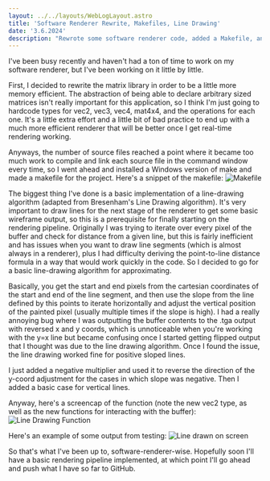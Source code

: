 ```yaml
---
layout: ../../layouts/WebLogLayout.astro
title: 'Software Renderer Rewrite, Makefiles, Line Drawing'
date: '3.6.2024'
description: "Rewrote some software renderer code, added a Makefile, and implemented a line-drawing algorithm."
---
```

I've been busy recently and haven't had a ton of time to work on my software renderer, but I've been working on it little by little.

First, I decided to rewrite the matrix library in order to be a little more memory efficient. The abstraction of being able to declare arbitrary sized matrices isn't really important for this application, so I think I'm just going to hardcode types for vec2, vec3, vec4, mat4x4, and the operations for each one. It's a little extra effort and a little bit of bad practice to end up with a much more efficient renderer that will be better once I get real-time rendering working.

Anyways, the number of source files reached a point where it became too much work to compile and link each source file in the command window every time, so I went ahead and installed a Windows version of make and made a makefile for the project. Here's a snippet of the makefile:
![Makefile](/personal-website/blogimages/blog4/blog4_makefile.png)

The biggest thing I've done is a basic implementation of a line-drawing algorithm (adapted from Bresenham's Line Drawing algorithm). It's very important to draw lines for the next stage of the renderer to get some basic wireframe output, so this is a prerequisite for finally starting on the rendering pipeline. Originally I was trying to iterate over every pixel of the buffer and check for distance from a given line, but this is fairly inefficient and has issues when you want to draw line segments (which is almost always in a renderer), plus I had difficulty deriving the point-to-line distance formula in a way that would work quickly in the code. So I decided to go for a basic line-drawing algorithm for approximating.

Basically, you get the start and end pixels from the cartesian coordinates of the start and end of the line segment, and then use the slope from the line defined by this points to iterate horizontally and adjust the vertical position of the painted pixel (usually multiple times if the slope is high). I had a really annoying bug where I was outputting the buffer contents to the .tga output with reversed x and y coords, which is unnoticeable when you're working with the y=x line but became confusing once I started getting flipped output that I thought was due to the line drawing algorithm. Once I found the issue, the line drawing worked fine for positive sloped lines.

I just added a negative multiplier and used it to reverse the direction of the y-coord adjustment for the cases in which slope was negative. Then I added a basic case for vertical lines.

Anyway, here's a screencap of the function (note the new vec2 type, as well as the new functions for interacting with the buffer):
![Line Drawing Function](/personal-website/blogimages/blog4/blog4_linedrawing.png)

Here's an example of some output from testing:
![Line drawn on screen](/personal-website/blogimages/blog4/blog4_lineoutput.png)

So that's what I've been up to, software-renderer-wise. Hopefully soon I'll have a basic rendering pipeline implemented, at which point I'll go ahead and push what I have so far to GitHub.